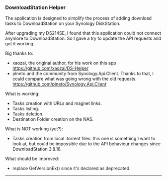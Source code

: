 ### DownloadStation Helper

The application is designed to simplify the process of adding download tasks to DownloadStation on your Synology DiskStation.

After upgrading my DS214SE, I found that this application could not connect anymore to DownloadStation.
So I gave a try to update the API requests and got it working.

Big thanks to:
- xaozai, the original author, for his work on this app
  https://github.com/xaozai/DS-Helper
- plneto and the community from Synology.Api.Client. Thanks to that, I could compare what was going wrong with the old requests.
  https://github.com/plneto/Synology.Api.Client

What is working:
- Tasks creation with URLs and magnet links.
- Tasks listing.
- Tasks deletion.
- Destination Folder creation on the NAS.

What is NOT working (yet?):
- Tasks creation from local .torrent files:
  this one is something I want to look at, but could be impossible due to the API behaviour changes since DownloadStation 3.8.16.

What should be improved:
- replace GetVersionEx() since it's declared as deprecated.


-----
